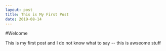 ```yaml
---
layout: post
title: This is My First Post
date: 2019-08-14
---
```


#Welcome

This is my first post and I do not know what to say -- this is awseome stuff
